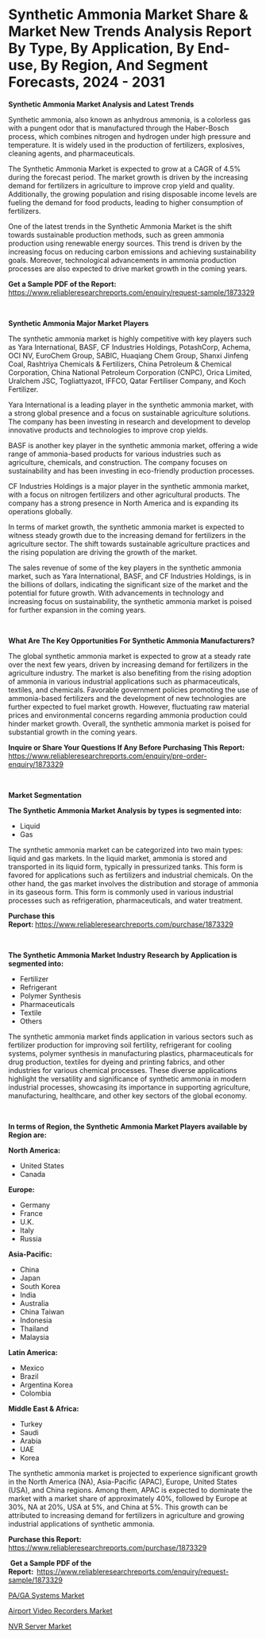 <p><h1>Synthetic Ammonia Market Share & Market New Trends Analysis Report By Type, By Application, By End-use, By Region, And Segment Forecasts, 2024 - 2031</h1></p><p><strong>Synthetic Ammonia Market Analysis and Latest Trends</strong></p>
<p><p>Synthetic ammonia, also known as anhydrous ammonia, is a colorless gas with a pungent odor that is manufactured through the Haber-Bosch process, which combines nitrogen and hydrogen under high pressure and temperature. It is widely used in the production of fertilizers, explosives, cleaning agents, and pharmaceuticals.</p><p>The Synthetic Ammonia Market is expected to grow at a CAGR of 4.5% during the forecast period. The market growth is driven by the increasing demand for fertilizers in agriculture to improve crop yield and quality. Additionally, the growing population and rising disposable income levels are fueling the demand for food products, leading to higher consumption of fertilizers.</p><p>One of the latest trends in the Synthetic Ammonia Market is the shift towards sustainable production methods, such as green ammonia production using renewable energy sources. This trend is driven by the increasing focus on reducing carbon emissions and achieving sustainability goals. Moreover, technological advancements in ammonia production processes are also expected to drive market growth in the coming years.</p></p>
<p><strong>Get a Sample PDF of the Report:&nbsp;</strong> <a href="https://www.reliableresearchreports.com/enquiry/request-sample/1873329">https://www.reliableresearchreports.com/enquiry/request-sample/1873329</a></p>
<p>&nbsp;</p>
<p><strong>Synthetic Ammonia Major Market Players</strong></p>
<p><p>The synthetic ammonia market is highly competitive with key players such as Yara International, BASF, CF Industries Holdings, PotashCorp, Achema, OCI NV, EuroChem Group, SABIC, Huaqiang Chem Group, Shanxi Jinfeng Coal, Rashtriya Chemicals & Fertilizers, China Petroleum & Chemical Corporation, China National Petroleum Corporation (CNPC), Orica Limited, Uralchem JSC, Togliattyazot, IFFCO, Qatar Fertiliser Company, and Koch Fertilizer.</p><p>Yara International is a leading player in the synthetic ammonia market, with a strong global presence and a focus on sustainable agriculture solutions. The company has been investing in research and development to develop innovative products and technologies to improve crop yields.</p><p>BASF is another key player in the synthetic ammonia market, offering a wide range of ammonia-based products for various industries such as agriculture, chemicals, and construction. The company focuses on sustainability and has been investing in eco-friendly production processes.</p><p>CF Industries Holdings is a major player in the synthetic ammonia market, with a focus on nitrogen fertilizers and other agricultural products. The company has a strong presence in North America and is expanding its operations globally.</p><p>In terms of market growth, the synthetic ammonia market is expected to witness steady growth due to the increasing demand for fertilizers in the agriculture sector. The shift towards sustainable agriculture practices and the rising population are driving the growth of the market.</p><p>The sales revenue of some of the key players in the synthetic ammonia market, such as Yara International, BASF, and CF Industries Holdings, is in the billions of dollars, indicating the significant size of the market and the potential for future growth. With advancements in technology and increasing focus on sustainability, the synthetic ammonia market is poised for further expansion in the coming years.</p></p>
<p>&nbsp;</p>
<p><strong>What Are The Key Opportunities For Synthetic Ammonia Manufacturers?</strong></p>
<p><p>The global synthetic ammonia market is expected to grow at a steady rate over the next few years, driven by increasing demand for fertilizers in the agriculture industry. The market is also benefiting from the rising adoption of ammonia in various industrial applications such as pharmaceuticals, textiles, and chemicals. Favorable government policies promoting the use of ammonia-based fertilizers and the development of new technologies are further expected to fuel market growth. However, fluctuating raw material prices and environmental concerns regarding ammonia production could hinder market growth. Overall, the synthetic ammonia market is poised for substantial growth in the coming years.</p></p>
<p><strong>Inquire or Share Your Questions If Any Before Purchasing This Report:</strong> <a href="https://www.reliableresearchreports.com/enquiry/pre-order-enquiry/1873329">https://www.reliableresearchreports.com/enquiry/pre-order-enquiry/1873329</a></p>
<p>&nbsp;</p>
<p><strong>Market Segmentation</strong></p>
<p><strong>The Synthetic Ammonia Market Analysis by types is segmented into:</strong></p>
<p><ul><li>Liquid</li><li>Gas</li></ul></p>
<p><p>The synthetic ammonia market can be categorized into two main types: liquid and gas markets. In the liquid market, ammonia is stored and transported in its liquid form, typically in pressurized tanks. This form is favored for applications such as fertilizers and industrial chemicals. On the other hand, the gas market involves the distribution and storage of ammonia in its gaseous form. This form is commonly used in various industrial processes such as refrigeration, pharmaceuticals, and water treatment.</p></p>
<p><strong>Purchase this Report:&nbsp;</strong><a href="https://www.reliableresearchreports.com/purchase/1873329">https://www.reliableresearchreports.com/purchase/1873329</a></p>
<p>&nbsp;</p>
<p><strong>The Synthetic Ammonia Market Industry Research by Application is segmented into:</strong></p>
<p><ul><li>Fertilizer</li><li>Refrigerant</li><li>Polymer Synthesis</li><li>Pharmaceuticals</li><li>Textile</li><li>Others</li></ul></p>
<p><p>The synthetic ammonia market finds application in various sectors such as fertilizer production for improving soil fertility, refrigerant for cooling systems, polymer synthesis in manufacturing plastics, pharmaceuticals for drug production, textiles for dyeing and printing fabrics, and other industries for various chemical processes. These diverse applications highlight the versatility and significance of synthetic ammonia in modern industrial processes, showcasing its importance in supporting agriculture, manufacturing, healthcare, and other key sectors of the global economy.</p></p>
<p>&nbsp;</p>
<p><strong>In terms of Region, the Synthetic Ammonia Market Players available by Region are:</strong></p>
<p>
    <p> <strong> North America: </strong>
        <ul>
            <li>United States</li>
            <li>Canada</li>
        </ul>
        </p> 
    <p> <strong> Europe: </strong>
        <ul>
            <li>Germany</li>
            <li>France</li>
            <li>U.K.</li>
            <li>Italy</li>
            <li>Russia</li>
        </ul>
        </p> 
    <p> <strong> Asia-Pacific: </strong>
        <ul>
            <li>China</li>
            <li>Japan</li>
            <li>South Korea</li>
            <li>India</li>
            <li>Australia</li>
            <li>China Taiwan</li>
            <li>Indonesia</li>
            <li>Thailand</li>
            <li>Malaysia</li>
        </ul>
        </p> 
    <p> <strong> Latin America: </strong>
        <ul>
            <li>Mexico</li>
            <li>Brazil</li>
            <li>Argentina Korea</li>
            <li>Colombia</li>
        </ul>
        </p> 
    <p> <strong> Middle East & Africa: </strong>
        <ul>
            <li>Turkey</li>
            <li>Saudi</li>
            <li>Arabia</li>
            <li>UAE</li>
            <li>Korea</li>
        </ul>
    </p>
    </p>
<p><p>The synthetic ammonia market is projected to experience significant growth in the North America (NA), Asia-Pacific (APAC), Europe, United States (USA), and China regions. Among them, APAC is expected to dominate the market with a market share of approximately 40%, followed by Europe at 30%, NA at 20%, USA at 5%, and China at 5%. This growth can be attributed to increasing demand for fertilizers in agriculture and growing industrial applications of synthetic ammonia.</p></p>
<p><strong>Purchase this Report: </strong><a href="https://www.reliableresearchreports.com/purchase/1873329">https://www.reliableresearchreports.com/purchase/1873329</a></p>
<p>&nbsp;<strong>Get a Sample PDF of the Report:&nbsp;&nbsp;</strong><a href="https://www.reliableresearchreports.com/enquiry/request-sample/1873329">https://www.reliableresearchreports.com/enquiry/request-sample/1873329</a></p>
<p><strong></strong></p>
<p><p><a href="https://view.publitas.com/reportprime-1/pa-ga-systems-market-research-report-forecasted-for-period-from-2023-2030-by-market-type-market-application-and-region/">PA/GA Systems Market</a></p><p><a href="https://view.publitas.com/reportprime-1/airport-video-recorders-market-size-growth-outlook-from-2023-to-2030-projecting-at-markets-trends-analysis-by-application-regional-outlook-and-revenue/">Airport Video Recorders Market</a></p><p><a href="https://view.publitas.com/reportprime-1/nvr-server-market-analysis-and-market-size-global-industry-overview-market-segmentation-and-forecast-2023-to-2030/">NVR Server Market</a></p></p>
